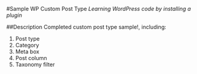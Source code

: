 #Sample WP Custom Post Type
*Learning WordPress code by installing a plugin*

##Description
Completed custom post type sample!, including:

1. Post type
2. Category
3. Meta box
4. Post column
5. Taxonomy filter